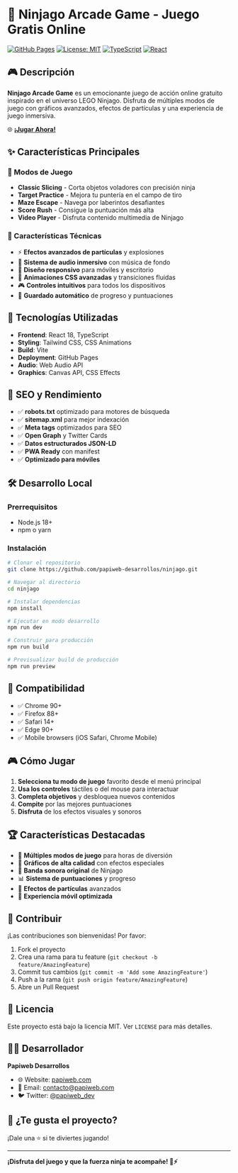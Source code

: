 # 🥷 Ninjago Arcade Game - Juego Gratis Online

[![GitHub Pages](https://img.shields.io/badge/GitHub%20Pages-Live-brightgreen)](https://papiweb-desarrollos.github.io/ninjago/)
[![License: MIT](https://img.shields.io/badge/License-MIT-yellow.svg)](https://opensource.org/licenses/MIT)
[![TypeScript](https://img.shields.io/badge/TypeScript-007ACC?style=flat&logo=typescript&logoColor=white)](https://www.typescriptlang.org/)
[![React](https://img.shields.io/badge/React-20232A?style=flat&logo=react&logoColor=61DAFB)](https://reactjs.org/)

## 🎮 Descripción

**Ninjago Arcade Game** es un emocionante juego de acción online gratuito inspirado en el universo LEGO Ninjago. Disfruta de múltiples modos de juego con gráficos avanzados, efectos de partículas y una experiencia de juego inmersiva.

🌐 **[¡Jugar Ahora!](https://papiweb-desarrollos.github.io/ninjago/)**

## ✨ Características Principales

### 🎯 Modos de Juego
- **Classic Slicing** - Corta objetos voladores con precisión ninja
- **Target Practice** - Mejora tu puntería en el campo de tiro
- **Maze Escape** - Navega por laberintos desafiantes
- **Score Rush** - Consigue la puntuación más alta
- **Video Player** - Disfruta contenido multimedia de Ninjago

### 🎨 Características Técnicas
- ⚡ **Efectos avanzados de partículas** y explosiones
- 🎵 **Sistema de audio inmersivo** con música de fondo
- 📱 **Diseño responsivo** para móviles y escritorio
- 🌟 **Animaciones CSS avanzadas** y transiciones fluidas
- 🎮 **Controles intuitivos** para todos los dispositivos
- 💾 **Guardado automático** de progreso y puntuaciones

## 🚀 Tecnologías Utilizadas

- **Frontend**: React 18, TypeScript
- **Styling**: Tailwind CSS, CSS Animations
- **Build**: Vite
- **Deployment**: GitHub Pages
- **Audio**: Web Audio API
- **Graphics**: Canvas API, CSS Effects

## 🎯 SEO y Rendimiento

- ✅ **robots.txt** optimizado para motores de búsqueda
- ✅ **sitemap.xml** para mejor indexación
- ✅ **Meta tags** optimizados para SEO
- ✅ **Open Graph** y Twitter Cards
- ✅ **Datos estructurados JSON-LD**
- ✅ **PWA Ready** con manifest
- ✅ **Optimizado para móviles**

## 🛠️ Desarrollo Local

### Prerrequisitos
- Node.js 18+
- npm o yarn

### Instalación

```bash
# Clonar el repositorio
git clone https://github.com/papiweb-desarrollos/ninjago.git

# Navegar al directorio
cd ninjago

# Instalar dependencias
npm install

# Ejecutar en modo desarrollo
npm run dev

# Construir para producción
npm run build

# Previsualizar build de producción
npm run preview
```

## 📱 Compatibilidad

- ✅ Chrome 90+
- ✅ Firefox 88+
- ✅ Safari 14+
- ✅ Edge 90+
- ✅ Mobile browsers (iOS Safari, Chrome Mobile)

## 🎮 Cómo Jugar

1. **Selecciona tu modo de juego** favorito desde el menú principal
2. **Usa los controles** táctiles o del mouse para interactuar
3. **Completa objetivos** y desbloquea nuevos contenidos
4. **Compite** por las mejores puntuaciones
5. **Disfruta** de los efectos visuales y sonoros

## 🏆 Características Destacadas

- 🎪 **Múltiples modos de juego** para horas de diversión
- 🎨 **Gráficos de alta calidad** con efectos especiales
- 🎵 **Banda sonora original** de Ninjago
- 📊 **Sistema de puntuaciones** y progreso
- 🌟 **Efectos de partículas** avanzados
- 📱 **Experiencia móvil optimizada**

## 🤝 Contribuir

¡Las contribuciones son bienvenidas! Por favor:

1. Fork el proyecto
2. Crea una rama para tu feature (`git checkout -b feature/AmazingFeature`)
3. Commit tus cambios (`git commit -m 'Add some AmazingFeature'`)
4. Push a la rama (`git push origin feature/AmazingFeature`)
5. Abre un Pull Request

## 📄 Licencia

Este proyecto está bajo la licencia MIT. Ver `LICENSE` para más detalles.

## 👨‍💻 Desarrollador

**Papiweb Desarrollos**
- 🌐 Website: [papiweb.com](https://papiweb.com)
- 📧 Email: contacto@papiweb.com
- 🐦 Twitter: [@papiweb_dev](https://twitter.com/papiweb_dev)

## 🌟 ¿Te gusta el proyecto?

¡Dale una ⭐ si te diviertes jugando!

---

**¡Disfruta del juego y que la fuerza ninja te acompañe! 🥷⚡**
